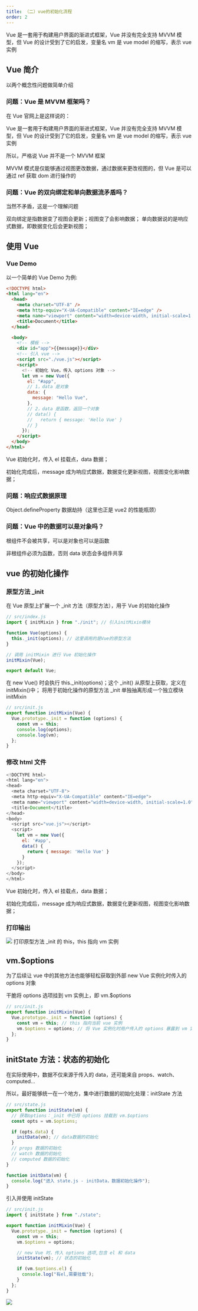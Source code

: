 ```yaml
---
title: （二）vue的初始化流程
order: 2
---
```


Vue 是一套用于构建用户界面的渐进式框架，Vue 并没有完全支持 MVVM 模型，但 Vue 的设计受到了它的启发，变量名 vm 是 vue model 的缩写，表示 vue 实例

<!-- more -->

## Vue 简介

以两个概念性问题做简单介绍

### 问题：Vue 是 MVVM 框架吗？

在 Vue 官网上是这样说的：

Vue 是一套用于构建用户界面的渐进式框架，Vue 并没有完全支持 MVVM 模型，但 Vue 的设计受到了它的启发，变量名 vm 是 vue model 的缩写，表示 vue 实例

所以，严格说 Vue 并不是一个 MVVM 框架

MVVM 模式是仅能够通过视图更改数据，通过数据来更改视图的，但 Vue 是可以通过 ref 获取 dom 进行操作的

### 问题：Vue 的双向绑定和单向数据流矛盾吗？

当然不矛盾，这是一个理解问题

双向绑定是指数据变了视图会更新；视图变了会影响数据；
单向数据说的是响应式数据，即数据变化后会更新视图；

## 使用 Vue

### Vue Demo

以一个简单的 Vue Demo 为例:

```html
<!DOCTYPE html>
<html lang="en">
  <head>
    <meta charset="UTF-8" />
    <meta http-equiv="X-UA-Compatible" content="IE=edge" />
    <meta name="viewport" content="width=device-width, initial-scale=1.0" />
    <title>Document</title>
  </head>

  <body>
    <!-- 模板 -->
    <div id="app">{{message}}</div>
    <!-- 引入 vue -->
    <script src="./vue.js"></script>
    <script>
      <!-- 初始化 Vue，传入 options 对象 -->
      let vm = new Vue({
        el: "#app",
        // 1，data 是对象
        data: {
          message: "Hello Vue",
        },
        // 2，data 是函数，返回一个对象
        // data() {
        //   return { message: 'Hello Vue' }
        // }
      });
    </script>
  </body>
</html>
```

Vue 初始化时，传入 el 挂载点，data 数据；

初始化完成后，message 成为响应式数据，数据变化更新视图，视图变化影响数据；

### 问题：响应式数据原理

Object.defineProperty 数据劫持（这里也正是 vue2 的性能瓶颈）

### 问题：Vue 中的数据可以是对象吗？

根组件不会被共享，可以是对象也可以是函数

非根组件必须为函数，否则 data 状态会多组件共享

## vue 的初始化操作

### 原型方法 \_init

在 Vue 原型上扩展一个 \_init 方法（原型方法），用于 Vue 的初始化操作

```js
// src/index.js
import { initMixin } from "./init"; // 引入initMixin模块

function Vue(options) {
  this._init(options); // 这里调用的是Vue的原型方法
}

// 调用 initMixin 进行 Vue 初始化操作
initMixin(Vue);

export default Vue;
```

在 new Vue() 时会执行 this.\_init(options)；这个 \_init() 从原型上获取，定义在 initMixin()中；
将用于初始化操作的原型方法 \_init 单独抽离形成一个独立模块 initMixin

```js
// src/init.js
export function initMixin(Vue) {
  Vue.prototype._init = function (options) {
    const vm = this;
    console.log(options);
    console.log(vm);
  };
}
```

### 修改 html 文件

```js
<!DOCTYPE html>
<html lang="en">
<head>
  <meta charset="UTF-8">
  <meta http-equiv="X-UA-Compatible" content="IE=edge">
  <meta name="viewport" content="width=device-width, initial-scale=1.0">
  <title>Document</title>
</head>
<body>
  <script src="vue.js"></script>
  <script>
    let vm = new Vue({
      el: '#app',
      data() {
        return { message: 'Hello Vue' }
      }
    });
  </script>
</body>
</html>
```

Vue 初始化时，传入 el 挂载点，data 数据；

初始化完成后，message 成为响应式数据，数据变化更新视图，视图变化影响数据；

### 打印输出

![](/images/手写vue2源码/（二）vue的初始化流程/打印输出1.png)
打印原型方法 \_init 的 this，this 指向 vm 实例

## vm.$options

为了后续让 vue 中的其他方法也能够轻松获取到外部 new Vue 实例化时传入的 options 对象

干脆将 options 选项挂到 vm 实例上，即 vm.$options

```js
// src/init.js
export function initMixin(Vue) {
  Vue.prototype._init = function (options) {
    const vm = this; // this 指向当前 vue 实例
    vm.$options = options; // 将 Vue 实例化时用户传入的 options 暴露到 vm 实例上
  };
}
```

## initState 方法：状态的初始化

在实际使用中，数据不仅来源于传入的 data，还可能来自 props、watch、computed...

所以，最好能够统一在一个地方，集中进行数据的初始化处理：initState 方法

```js
// src/state.js
export function initState(vm) {
  // 获取options：_init 中已将 options 挂载到 vm.$options
  const opts = vm.$options;

  if (opts.data) {
    initData(vm); // data数据的初始化
  }
  // props 数据的初始化
  // watch 数据的初始化
  // computed 数据的初始化
}

function initData(vm) {
  console.log("进入 state.js - initData，数据初始化操作");
}
```

引入并使用 initState

```js
// src/init.js
import { initState } from "./state";

export function initMixin(Vue) {
  Vue.prototype._init = function (options) {
    const vm = this;
    vm.$options = options;

    // new Vue 时，传入 options 选项,包含 el 和 data
    initState(vm); // 状态的初始化

    if (vm.$options.el) {
      console.log("有el,需要挂载");
    }
  };
}
```

![](/images/手写vue2源码/（二）vue的初始化流程/打印输出2.png)
